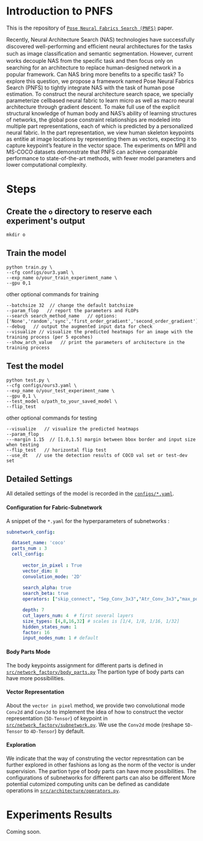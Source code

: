 # Introduction to PNFS

This is the repository of [`Pose Neural Fabrics Search (PNFS)`](https://senyang-ml.github.io/research/2019-pose_neural_fabrics_search.pdf) paper. 

Recently, Neural Architecture Search (NAS) technologies have successfully discovered well-performing and efﬁcient neural architectures for the tasks such as image classiﬁcation and semantic segmentation. However, current works decouple NAS from the speciﬁc task and then focus only on searching for an architecture to replace human-designed network in a popular framework. Can NAS bring more beneﬁts to a speciﬁc task? To explore this question, we propose a framework named Pose Neural Fabrics Search (PNFS) to tightly integrate NAS with the task of human pose estimation. To construct the neural architecture search space, we specially parameterize cellbased neural fabric to learn micro as well as macro neural architecture through gradient descent. To make full use of the explicit structural knowledge of human body and NAS’s ability of learning structures of networks, the global pose constraint relationships are modeled into multiple part representations, each of which is predicted by a personalized neural fabric. In the part representation, we view human skeleton keypoints as entitie at image locations by representing them as vectors, expecting it to capture keypoint’s feature in the vector space. The experiments on MPII and MS-COCO datasets demonstrate that PNFS can achieve comparable performance to state-of-the-art methods, with fewer model parameters and lower computational complexity.

# Steps

## Create the `o` directory to reserve each experiment's output
```
mkdir o  
```
## Train the model
```
python train.py \
--cfg configs/our3.yaml \
--exp_name o/your_train_experiment_name \
--gpu 0,1 
```
other optional commands for training

```
--batchsize 32  // change the default batchsize
--param_flop   // report the parameters and FLOPs
--search search_method_name   // options: ['None','random','sync','first_order_gradient','second_order_gradient']
--debug   // output the augmented input data for check
--visualize // visualize the predicted heatmaps for an image with the training process (per 5 epcohes)
--show_arch_value   // print the parameters of architecture in the training process
```
## Test the model
```
python test.py \
--cfg configs/ours3.yaml \
--exp_name o/your_test_experiment_name \
--gpu 0,1 \
--test_model o/path_to_your_saved_model \
--flip_test 
```
other optional commands for testing
```
--visualize   // visualize the predicted heatmaps
--param_flop
---margin 1.15  // [1.0,1.5] margin between bbox border and input size when testing 
--flip_test   // horizontal flip test
--use_dt   // use the detection results of COCO val set or test-dev set
```

## Detailed Settings

All detailed settings of the model is recorded in the [`configs/*.yaml`](configs/).

#### Configuration for Fabric-Subnetwork

A snippet of the `*.yaml` for the hyperparameters of subnetworks :
```yaml
subnetwork_config:

  dataset_name: 'coco'
  parts_num : 3
  cell_config:
  
      vector_in_pixel : True
      vector_dim: 8
      convolution_mode: '2D'
      
      search_alpha: true
      search_beta: true
      operators: ["skip_connect", "Sep_Conv_3x3","Atr_Conv_3x3","max_pool_3x3"] # 

      depth: 7
      cut_layers_num: 4  # first several layers
      size_types: [4,8,16,32] # scales is [1/4, 1/8, 1/16, 1/32]
      hidden_states_num: 1
      factor: 16
      input_nodes_num: 1 # default
```



#### Body Parts Mode
The body keypoints assignment for different parts is defined in [`src/network_factory/body_parts.py`](src/network_factory/body_parts.py)
The partion type of body parts can have more possibilities.

#### Vector Representation

About the `vector in pixel` method, we provide two convolutional mode `Conv2d` and `Conv3d` to implement the idea of how to construct the vector representation (`5D-Tensor`) of keypoint in [`src/network_factory/subnetwork.py`](src/network_factory/subnetwork.py). We use the `Conv2d` mode (reshape `5D-Tensor` to `4D-Tensor`) by default.
#### Exploration

We indicate that the way of construting the vector represntation can be further explored in other fashions as long as the norm of the vector is under supervision.
The partion type of body parts can have more possibilities. The configurations of subnetworks for different parts can also be different
More potential cutomized computing units can be defined as candidate operations in [`src/architecture/operators.py`](src/architecture/operators.py).



# Experiments Results

Coming soon.




 
